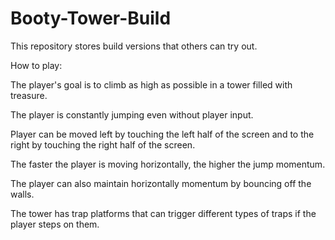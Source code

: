 # Booty-Tower-Build
This repository stores build versions that others can try out.

How to play:

The player's goal is to climb as high as possible in a tower filled with treasure.

The player is constantly jumping even without player input.

Player can be moved left by touching the left half of the screen and to the right by touching the right half of the screen.

The faster the player is moving horizontally, the higher the jump momentum.

The player can also maintain horizontally momentum by bouncing off the walls.

The tower has trap platforms that can trigger different types of traps if the player steps on them.
